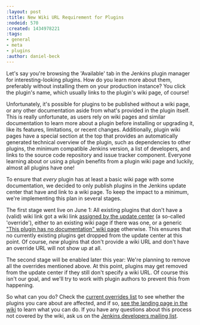 ```yaml
---
:layout: post
:title: New Wiki URL Requirement for Plugins
:nodeid: 570
:created: 1434978221
:tags:
- general
- meta
- plugins
:author: daniel-beck
---
```

Let's say you're browsing the 'Available' tab in the Jenkins plugin manager for interesting-looking plugins. How do you learn more about them, preferably without installing them on your production instance? You click the plugin's name, which usually links to the plugin's wiki page, of course!

Unfortunately, it's possible for plugins to be published without a wiki page, or any other documentation aside from what's provided in the plugin itself. This is really unfortunate, as users rely on wiki pages and similar documentation to learn more about a plugin before installing or upgrading it, like its features, limitations, or recent changes. Additionally, plugin wiki pages have a special section at the top that provides an automatically generated technical overview of the plugin, such as dependencies to other plugins, the minimum compatible Jenkins version, a list of developers, and links to the source code repository and issue tracker component. Everyone learning about or using a plugin benefits from a plugin wiki page and luckily, almost all plugins have one!

To ensure that *every* plugin has at least a basic wiki page with some documentation, we decided to only publish plugins in the Jenkins update center that have and link to a wiki page. To keep the impact to a minimum, we're implementing this plan in several stages.

The first stage went live on June 1: All existing plugins that don't have a (valid) wiki link got a wiki link [assigned by the update center](https://github.com/jenkinsci/backend-update-center2/blob/master/src/main/resources/wiki-overrides.properties) (a so-called 'override'), either to an existing wiki page if there was one, or a generic ["This plugin has no documentation" wiki page](https://wiki.jenkins-ci.org/display/JENKINS/Plugin+Documentation+Missing) otherwise. This ensures that no currently existing plugins get dropped from the update center at this point. Of course, _new_ plugins that don't provide a wiki URL and don't have an override URL will not show up at all.

The second stage will be enabled later this year: We're planning to remove all the overrides mentioned above. At this point, plugins may get removed from the update center if they still don't specify a wiki URL. Of course this isn't our goal, and we'll try to work with plugin authors to prevent this from happening.

So what can you do? Check the [current overrides list](https://github.com/jenkinsci/backend-update-center2/blob/master/src/main/resources/wiki-overrides.properties) to see whether the plugins you care about are affected, and if so, [see the landing page in the wiki](https://wiki.jenkins-ci.org/display/JENKINS/Plugin+Documentation+Missing#PluginDocumentationMissing-HowcanIhelp%3F) to learn what you can do. If you have any questions about this process not covered by the wiki, ask us on the [Jenkins developers mailing list](https://groups.google.com/forum/#!forum/jenkinsci-dev).
